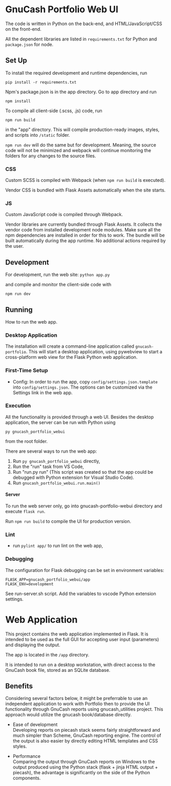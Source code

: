 # GnuCash Portfolio Web UI

The code is written in Python on the back-end, and HTML/JavaScript/CSS on the front-end.

All the dependent libraries are listed in `requirements.txt` for Python and `package.json` for node.

## Set Up

To install the required development and runtime dependencies, run

```console
pip install -r requirements.txt
```

Npm's package.json is in the app directory. Go to app directory and run

```console
npm install
```

To compile all client-side (.scss, .js) code, run

`npm run build`

in the "app" directory. This will compile production-ready images, styles, and scripts into `/static` folder.

`npm run dev` will do the same but for development. Meaning, the source code will not be minimized and webpack will continue monitoring the folders for any changes to the source files.

### CSS

Custom SCSS is compiled with Webpack (when `npm run build` is executed).

Vendor CSS is bundled with Flask Assets automatically when the site starts.

### JS

Custom JavaScript code is compiled through Webpack.

Vendor libraries are currently bundled through Flask Assets. It collects the vendor code from installed development node modules. Make sure all the npm dependencies are installed in order for this to work.
The bundle will be built automatically during the app runtime. No additional actions required by the user.

## Development

For development, run the web site:
`python app.py`

and compile and monitor the client-side code with

`npm run dev`

## Running

How to run the web app.

### Desktop Application

The installation will create a command-line application called `gnucash-portfolio`. This will start a desktop application, using pywebview to start a cross-platform web view for the Flask Python web application.

### First-Time Setup

- Config:
  In order to run the app, copy `config/settings.json.template` into `config/settings.json`. The options can be customized via the Settings link in the web app.

### Execution

All the functionality is provided through a web UI. Besides the desktop application, the server can be run with Python using

`py gnucash_portfolio_webui`

from the root folder.

There are several ways to run the web app:

1. Run `py gnucash_portfolio_webui` directly,
2. Run the "run" task from VS Code,
3. Run "run.py run" (This script was created so that the app could be debugged with Python extension for Visual Studio Code).
4. Run `gnucash_portfolio_webui.run.main()`

#### Server

To run the web server only, go into gnucash-portfolio-webui directory and execute `flask run`.

Run `npm run build` to compile the UI for production version.

### Lint

- run `pylint app/` to run lint on the web app,

### Debugging

The configuration for Flask debugging can be set in environment variables:

```
FLASK_APP=gnucash_portfolio_webui/app
FLASK_ENV=development
```
See run-server.sh script.
Add the variables to vscode Python extension settings.

# Web Application

This project contains the web application implemented in Flask. It is intended to be used as the full GUI for accepting user input (parameters) and displaying the output.

The app is located in the `/app` directory.

It is intended to run on a desktop workstation, with direct access to the GnuCash book file, stored as an SQLite database.

## Benefits

Considering several factors below, it might be preferrable to use an independent application to work with Portfolio then to provide the UI functionality through GnuCash reports using gnucash_utilities project. This approach would utilize the gnucash book/database directly.

- Ease of development  
Developing reports on piecash stack seems fairly straightforward and much simpler than Scheme, GnuCash reporting engine. The control of the output is also easier by directly editing HTML templates and CSS styles.

- Performance  
Comparing the output through GnuCash reports on Windows to the output produced using the Python stack (flask + jinja HTML output + piecash), the advantage is significantly on the side of the Python components.
